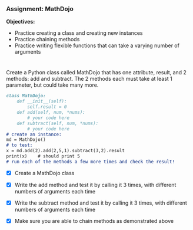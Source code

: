 ### Assignment: MathDojo

**Objectives:**

- Practice creating a class and creating new instances
- Practice chaining methods
- Practice writing flexible functions that can take a varying number of arguments
#

Create a Python class called MathDojo that has one attribute, result, and 2 methods: add and subtract. The 2 methods each must take at least 1 parameter, but could take many more.

```md
class MathDojo:
    def __init__(self):
    	self.result = 0
    def add(self, num, *nums):
    	# your code here
    def subtract(self, num, *nums):
    	# your code here
# create an instance:
md = MathDojo()
# to test:
x = md.add(2).add(2,5,1).subtract(3,2).result
print(x)	# should print 5
# run each of the methods a few more times and check the result!
```

- [x] Create a MathDojo class


- [x] Write the add method and test it by calling it 3 times, with different numbers of arguments each time


- [x] Write the subtract method and test it by calling it 3 times, with different numbers of arguments each time


- [x] Make sure you are able to chain methods as demonstrated above
